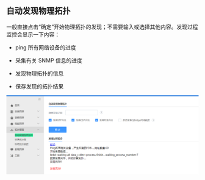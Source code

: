 ## 自动发现物理拓扑

一般直接点击“确定”开始物理拓扑的发现；不需要输入或选择其他内容。发现过程监控会显示一下内容：

- ping 所有网络设备的进度

- 采集有关 SNMP 信息的进度

- 发现物理拓扑的信息

- 保存发现的拓扑结果

![](../assets/image009.png)

